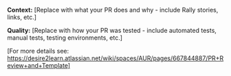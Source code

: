 **Context:**
[Replace with what your PR does and why - include Rally stories, links, etc.]

 **Quality:**
[Replace with how your PR was tested - include automated tests, manual tests, testing environments, etc.]

[For more details see: https://desire2learn.atlassian.net/wiki/spaces/AUR/pages/667844887/PR+Review+and+Template]
